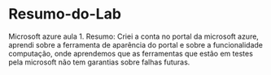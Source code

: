 # Resumo-do-Lab

Microsoft azure aula 1.
Resumo: Criei a conta no portal da microsoft azure, aprendi sobre a ferramenta de aparência do portal e sobre a funcionalidade computação, onde aprendemos que as ferramentas que estão em testes pela microsoft não
tem garantias sobre falhas futuras.
